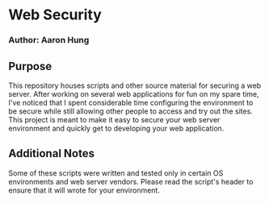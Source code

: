 # Web Security
### Author: Aaron Hung

## Purpose
This repository houses scripts and other source material for securing a web server. After working on several web applications for fun on my spare time, I've noticed that I spent considerable time configuring the environment to be secure while still allowing other people to access and try out the sites. This project is meant to make it easy to secure your web server environment and quickly get to developing your web application.

## Additional Notes
Some of these scripts were written and tested only in certain OS environments and web server vendors. Please read the script's header to ensure that it will wrote for your environment.
